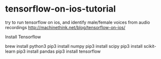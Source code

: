 # tensorflow-on-ios-tutorial
try to run tensorflow on ios, and identify male/female voices from audio recordings
http://machinethink.net/blog/tensorflow-on-ios/

Install Tensorflow

brew install python3
pip3 install numpy
pip3 install scipy
pip3 install scikit-learn
pip3 install pandas
pip3 install tensorflow
